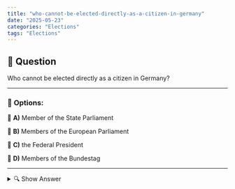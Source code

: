 ```yaml
---
title: "who-cannot-be-elected-directly-as-a-citizen-in-germany"
date: "2025-05-23"
categories: "Elections"
tags: "Elections"
---
```


## 📌 **Question**

Who cannot be elected directly as a citizen in Germany?



---

### 📝 **Options:**

🔘 **A)** Member of the State Parliament

🔘 **B)** Members of the European Parliament

🔘 **C)** the Federal President

🔘 **D)** Members of the Bundestag

---

<details>
  <summary>🔍 Show Answer</summary>

  <p>
💡  <b>Correct Answer:</b>  c
  </p>
  <p>
    📖<b>Explanation:</b>
    
  </p>
</details>
